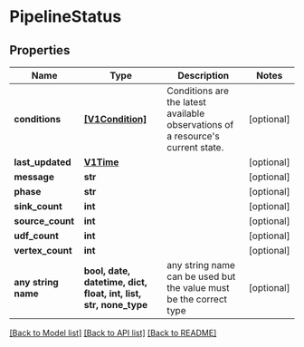 # PipelineStatus


## Properties
Name | Type | Description | Notes
------------ | ------------- | ------------- | -------------
**conditions** | [**[V1Condition]**](V1Condition.md) | Conditions are the latest available observations of a resource&#39;s current state. | [optional] 
**last_updated** | [**V1Time**](V1Time.md) |  | [optional] 
**message** | **str** |  | [optional] 
**phase** | **str** |  | [optional] 
**sink_count** | **int** |  | [optional] 
**source_count** | **int** |  | [optional] 
**udf_count** | **int** |  | [optional] 
**vertex_count** | **int** |  | [optional] 
**any string name** | **bool, date, datetime, dict, float, int, list, str, none_type** | any string name can be used but the value must be the correct type | [optional]

[[Back to Model list]](../README.md#documentation-for-models) [[Back to API list]](../README.md#documentation-for-api-endpoints) [[Back to README]](../README.md)


